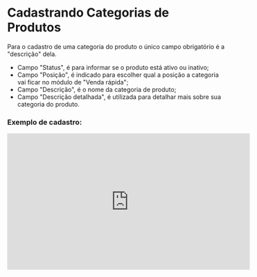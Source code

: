 # **Cadastrando Categorias de Produtos**

Para o cadastro de uma categoria do produto o único campo obrigatório é a "descrição" dela.

- Campo "Status", é para informar se o produto está ativo ou inativo;
- Campo "Posição", é indicado para escolher qual a posição a categoria vai ficar no módulo de "Venda rápida";
- Campo "Descrição", é o nome da categoria de produto;
- Campo "Descrição detalhada", é utilizada para detalhar mais sobre sua categoria do produto.

### Exemplo de cadastro:

<iframe width="560" height="315" src="https://www.youtube.com/embed/DC0yoqNxOZo?si=lb351h8M0jtsjggc" title="YouTube video player" frameborder="0" allow="accelerometer; autoplay; clipboard-write; encrypted-media; gyroscope; picture-in-picture; web-share" allowfullscreen></iframe>